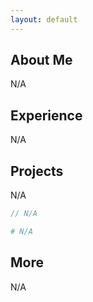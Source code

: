 ```yaml
---
layout: default
---
```


## About Me

N/A

## Experience

N/A

## Projects

N/A

```js
// N/A
```

```python
# N/A
```

## More
N/A
